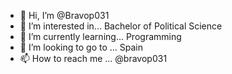 - 👋 Hi, I’m @Bravop031
- 👀 I’m interested in... Bachelor of Political Science
- 🌱 I’m currently learning... Programming
- 💞️ I’m looking to go to ... Spain
- 📫 How to reach me ... @bravop031

<!---
Bravop031/Bravop031 is a ✨ special ✨ repository because its `README.md` (this file) appears on your GitHub profile.
You can click the Preview link to take a look at your changes.
--->
